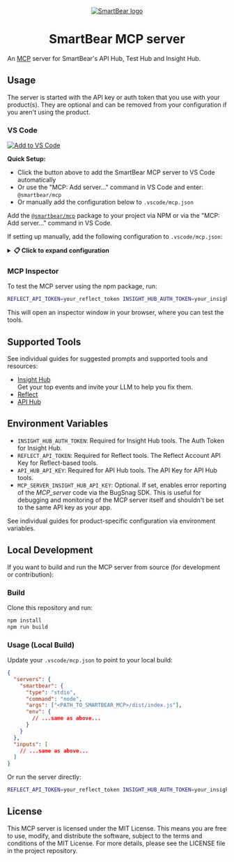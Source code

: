 <div align="center">
  <a href="https://www.smartbear.com">
    <picture>
      <source media="(prefers-color-scheme: dark)" srcset="https://assets.smartbear.com/m/79b99a7ff9c81a9a/original/SmartBear-Logo_Dark-Mode.svg">
      <img alt="SmartBear logo" src="https://assets.smartbear.com/m/105001cc5db1e0bf/original/SmartBear-Logo_Light-Mode.svg">
    </picture>
  </a>
  <h1>SmartBear MCP server</h1>
</div>

An [MCP](https://modelcontextprotocol.io) server for SmartBear's API Hub, Test Hub and Insight Hub.

## Usage

The server is started with the API key or auth token that you use with your product(s). They are optional and can be removed from your configuration if you aren't using the product.

### VS Code

[<img src="https://img.shields.io/badge/Add%20to-VS%20Code-blue?style=for-the-badge&logo=visual-studio-code" alt="Add to VS Code">](vscode:mcp/install?%7B%22name%22%3A%22smartbear%22%2C%22command%22%3A%22npx%22%2C%22args%22%3A%5B%22-y%22%2C%22%40smartbear%2Fmcp%40latest%22%5D%2C%22env%22%3A%7B%22INSIGHT_HUB_AUTH_TOKEN%22%3A%22%24%7Binput%3Ainsight_hub_auth_token%7D%22%2C%22INSIGHT_HUB_PROJECT_API_KEY%22%3A%22%24%7Binput%3Ainsight_hub_project_api_key%7D%22%2C%22REFLECT_API_TOKEN%22%3A%22%24%7Binput%3Areflect_api_token%7D%22%2C%22API_HUB_API_KEY%22%3A%22%24%7Binput%3Aapi_hub_api_key%7D%22%7D%2C%22inputs%22%3A%5B%7B%22id%22%3A%22insight_hub_auth_token%22%2C%22type%22%3A%22promptString%22%2C%22description%22%3A%22Insight%20Hub%20Auth%20Token%20-%20leave%20blank%20to%20disable%20Insight%20Hub%20tools%22%2C%22password%22%3Atrue%7D%2C%7B%22id%22%3A%22insight_hub_project_api_key%22%2C%22type%22%3A%22promptString%22%2C%22description%22%3A%22Insight%20Hub%20Project%20API%20Key%20-%20for%20single%20project%20interactions%22%2C%22password%22%3Afalse%7D%2C%7B%22id%22%3A%22reflect_api_token%22%2C%22type%22%3A%22promptString%22%2C%22description%22%3A%22Reflect%20API%20Token%20-%20leave%20blank%20to%20disable%20Reflect%20tools%22%2C%22password%22%3Atrue%7D%2C%7B%22id%22%3A%22api_hub_api_key%22%2C%22type%22%3A%22promptString%22%2C%22description%22%3A%22API%20Hub%20API%20Key%20-%20leave%20blank%20to%20disable%20API%20Hub%20tools%22%2C%22password%22%3Atrue%7D%5D%7D)

**Quick Setup:**
- Click the button above to add the SmartBear MCP server to VS Code automatically
- Or use the "MCP: Add server…" command in VS Code and enter: `@smartbear/mcp`
- Or manually add the configuration below to `.vscode/mcp.json`

Add the [`@smartbear/mcp`](https://www.npmjs.com/package/@smartbear/mcp) package to your project via NPM or via the "MCP: Add server…" command in VS Code.

If setting up manually, add the following configuration to `.vscode/mcp.json`:

<details>
<summary><strong>📋 Click to expand configuration</strong></summary>

```json
{
  "servers": {
    "smartbear": {
      "type": "stdio",
      "command": "npx",
      "args": [
        "-y",
        "@smartbear/mcp@latest"
      ],
      "env": {
        "INSIGHT_HUB_AUTH_TOKEN": "${input:insight_hub_auth_token}",
        "INSIGHT_HUB_PROJECT_API_KEY": "${input:insight_hub_project_api_key}",
        "REFLECT_API_TOKEN": "${input:reflect_api_token}",
        "API_HUB_API_KEY": "${input:api_hub_api_key}"
      }
    }
  },
  "inputs": [
      {
         "id": "insight_hub_auth_token",
         "type": "promptString",
         "description": "Insight Hub Auth Token - leave blank to disable Insight Hub tools",
         "password": true
      },
      {
         "id": "insight_hub_project_api_key",
         "type": "promptString",
         "description": "Insight Hub Project API Key - for single project interactions",
         "password": false
      },
      {
         "id": "reflect_api_token",
         "type": "promptString",
         "description": "Reflect API Token - leave blank to disable Reflect tools",
         "password": true
      },
      {
         "id": "api_hub_api_key",
         "type": "promptString",
         "description": "API Hub API Key - leave blank to disable API Hub tools",
         "password": true
      }
  ]
}
```
</details>

### MCP Inspector

To test the MCP server using the npm package, run:

```bash
REFLECT_API_TOKEN=your_reflect_token INSIGHT_HUB_AUTH_TOKEN=your_insight_hub_token API_HUB_API_KEY=your_api_hub_api_key npx @modelcontextprotocol/inspector npx @smartbear/mcp
```

This will open an inspector window in your browser, where you can test the tools.

## Supported Tools

See individual guides for suggested prompts and supported tools and resources:

- [Insight Hub](./insight-hub/README.md)\
  Get your top events and invite your LLM to help you fix them.
- [Reflect](./reflect/README.md)
- [API Hub](./api-hub/README.md)

## Environment Variables

- `INSIGHT_HUB_AUTH_TOKEN`: Required for Insight Hub tools. The Auth Token for Insight Hub.
- `REFLECT_API_TOKEN`: Required for Reflect tools. The Reflect Account API Key for Reflect-based tools.
- `API_HUB_API_KEY`: Required for API Hub tools. The API Key for API Hub tools.
- `MCP_SERVER_INSIGHT_HUB_API_KEY`: Optional. If set, enables error reporting of the _MCP_server_ code via the BugSnag SDK. This is useful for debugging and monitoring of the MCP server itself and shouldn't be set to the same API key as your app.

See individual guides for product-specific configuration via environment variables.

## Local Development

If you want to build and run the MCP server from source (for development or contribution):

### Build

Clone this repository and run:

```bash
npm install
npm run build
```

### Usage (Local Build)

Update your `.vscode/mcp.json` to point to your local build:

```json
{
  "servers": {
    "smartbear": {
      "type": "stdio",
      "command": "node",
      "args": ["<PATH_TO_SMARTBEAR_MCP>/dist/index.js"],
      "env": {
        // ...same as above...
      }
    }
  },
  "inputs": [
    // ...same as above...
  ]
}
```

Or run the server directly:

```bash
REFLECT_API_TOKEN=your_reflect_token INSIGHT_HUB_AUTH_TOKEN=your_insight_hub_token API_HUB_API_KEY=your_api_hub_api_key node dist/index.js
```

## License

This MCP server is licensed under the MIT License. This means you are free to use, modify, and distribute the software, subject to the terms and conditions of the MIT License. For more details, please see the LICENSE file in the project repository.

